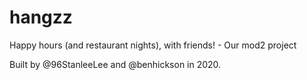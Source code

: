# hangzz
Happy hours (and restaurant nights), with friends! - Our mod2 project

Built by @96StanleeLee and @benhickson in 2020.
